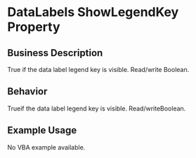# DataLabels ShowLegendKey Property

## Business Description
True if the data label legend key is visible. Read/write Boolean.

## Behavior
Trueif the data label legend key is visible. Read/writeBoolean.

## Example Usage
No VBA example available.